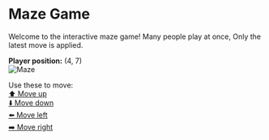 # Maze Game  
Welcome to the interactive maze game! Many people play at once, Only the latest move is applied.

**Player position:** (4, 7)  
![Maze](https://github-maze-game.vercel.app/images/pos_4_7.png?t=1760637313851)

Use these to move:  
[⬆️ Move up](https://github-maze-game.vercel.app/move/4_7_w)  
[⬇️ Move down](https://github-maze-game.vercel.app/move/4_7_s)  
[⬅️ Move left](https://github-maze-game.vercel.app/move/4_7_a)  
[➡️ Move right](https://github-maze-game.vercel.app/move/4_7_d)
